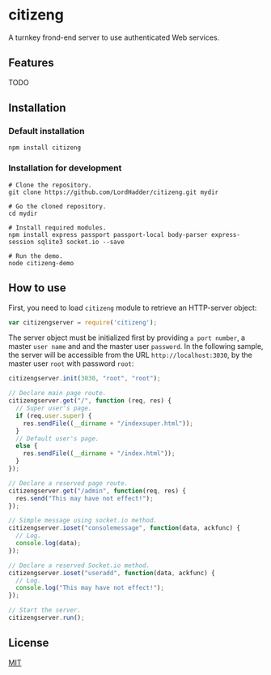 # citizeng

A turnkey frond-end server to use authenticated Web services. 

## Features

TODO

## Installation

### Default installation

```
npm install citizeng
```

### Installation for development

```
# Clone the repository.
git clone https://github.com/LordHadder/citizeng.git mydir

# Go the cloned repository.
cd mydir

# Install required modules.
npm install express passport passport-local body-parser express-session sqlite3 socket.io --save

# Run the demo.
node citizeng-demo
```

## How to use

First, you need to load `citizeng` module to retrieve an HTTP-server object:

```JavaScript
var citizengserver = require('citizeng');
```

The server object must be initialized first by providing `a port number`, a master `user name` and and the master user `password`. In the following sample, the server will be accessible from the URL `http://localhost:3030`, by the master user `root` with password `root`:

```JavaScript
citizengserver.init(3030, "root", "root");
```

```JavaScript
// Declare main page route.
citizengserver.get("/", function (req, res) {
  // Super user's page.
  if (req.user.super) {
    res.sendFile((__dirname + "/indexsuper.html"));
  }
  // Default user's page.
  else {
    res.sendFile((__dirname + "/index.html"));
  }
});
```

```JavaScript
// Declare a reserved page route.
citizengserver.get("/admin", function(req, res) {
  res.send("This may have not effect!");
});
```

```JavaScript
// Simple message using socket.io method.
citizengserver.ioset("consolemessage", function(data, ackfunc) {
  // Log.
  console.log(data);
});
```

```JavaScript
// Declare a reserved Socket.io method.
citizengserver.ioset("useradd", function(data, ackfunc) {
  // Log.
  console.log("This may have not effect!");
});
```

```JavaScript
// Start the server.
citizengserver.run();
```

## License

[MIT](https://github.com/socketio/socket.io/blob/master/LICENSE)
